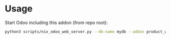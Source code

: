 # Usage

Start Odoo including this addon (from repo root):

```bash
python3 scripts/nix_odoo_web_server.py --db-name mydb --addon product_warranty
```
